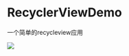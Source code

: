 # RecyclerViewDemo
一个简单的recycleview应用

![](http://omvbl46i3.bkt.clouddn.com/17-4-26/74577940-file_1493178263332_592b.gif)
